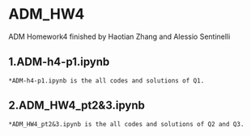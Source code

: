 # ADM_HW4
ADM Homework4 finished by Haotian Zhang and Alessio Sentinelli

## 1.ADM-h4-p1.ipynb
    *ADM-h4-p1.ipynb is the all codes and solutions of Q1.

## 2.ADM_HW4_pt2&3.ipynb
    *ADM_HW4_pt2&3.ipynb is the all codes and solutions of Q2 and Q3.
